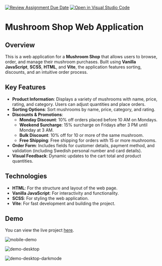 [![Review Assignment Due Date](https://classroom.github.com/assets/deadline-readme-button-22041afd0340ce965d47ae6ef1cefeee28c7c493a6346c4f15d667ab976d596c.svg)](https://classroom.github.com/a/P54kDXVP)
[![Open in Visual Studio Code](https://classroom.github.com/assets/open-in-vscode-2e0aaae1b6195c2367325f4f02e2d04e9abb55f0b24a779b69b11b9e10269abc.svg)](https://classroom.github.com/online_ide?assignment_repo_id=17153360&assignment_repo_type=AssignmentRepo)

# Mushroom Shop Web Application

## Overview

This is a web application for a **Mushroom Shop** that allows users to browse, order, and manage their mushroom purchases. Built using **Vanilla JavaScript**, **SCSS**, **HTML**, and **Vite**, the application features sorting, discounts, and an intuitive order process.

## Key Features

- **Product Information**: Displays a variety of mushrooms with name, price, rating, and category. Users can adjust quantities and place orders.
- **Sorting Options**: Sort mushrooms by name, price, category, and rating.
- **Discounts & Promotions**: 
  - **Monday Discount**: 10% off orders placed before 10 AM on Mondays.
  - **Weekend Surcharge**: 15% surcharge on Fridays after 3 PM until Monday at 3 AM.
  - **Bulk Discount**: 10% off for 10 or more of the same mushroom.
  - **Free Shipping**: Free shipping for orders with 15 or more mushrooms.
- **Order Form**: Includes fields for customer details, payment method, and validation (including Swedish personal number and card details).
- **Visual Feedback**: Dynamic updates to the cart total and product quantities.

## Technologies

- **HTML**: For the structure and layout of the web page.
- **Vanilla JavaScript**: For interactivity and functionality.
- **SCSS**: For styling the web application.
- **Vite**: For fast development and building the project.

## Demo
You can view the live project [here](https://medieinstitutet.github.io/fed24d-js-intro-inl-1-webshop-NicoleSilfverling/).

![mobile-demo](https://github.com/user-attachments/assets/c9ce3390-6db1-4d1b-87f1-d5d4757f527b)

![demo-desktop](https://github.com/user-attachments/assets/56b56cb5-0bb4-420d-9e71-3900803e242f)

![demo-desktop-darkmode](https://github.com/user-attachments/assets/86c6cbd7-b3ef-4704-acd0-e376465d6bd4)
